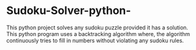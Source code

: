 # Sudoku-Solver-python-
This python project solves any sudoku puzzle provided it has a solution. This python program uses a backtracking algorithm where, the algorithm continuously tries to fill in numbers without violating any sudoku rules.
